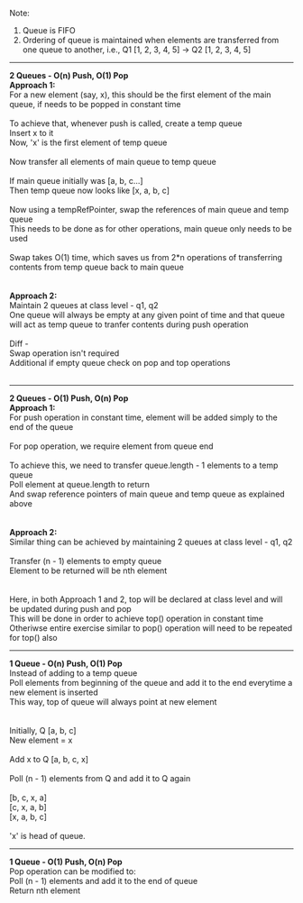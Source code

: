 
Note:
1. Queue is FIFO
2. Ordering of queue is maintained when elements are transferred from one queue to another, i.e.,
   Q1 [1, 2, 3, 4, 5]  ->  Q2 [1, 2, 3, 4, 5]

<hr> 
<b>2 Queues - O(n) Push, O(1) Pop</b>
<br><b>Approach 1:</b>
<br>For a new element (say, x), this should be the first element of the main queue, if needs to be popped in constant time
<br>
<br>To achieve that, whenever push is called, create a temp queue
<br>Insert x to it
<br>Now, 'x' is the first element of temp queue
<br>
<br>Now transfer all elements of main queue to temp queue
<br>
<br>If main queue initially was [a, b, c...]
<br>Then temp queue now looks like [x, a, b, c]
<br>
<br>Now using a tempRefPointer, swap the references of main queue and temp queue
<br>This needs to be done as for other operations, main queue only needs to be used
<br>
<br>Swap takes O(1) time, which saves us from 2*n operations of transferring contents from temp queue back to main queue
<br>
<br>
<br><b>Approach 2:</b>
<br>Maintain 2 queues at class level - q1, q2
<br>One queue will always be empty at any given point of time and that queue will act as temp queue to tranfer contents during push operation
<br>
<br>Diff - 
<br>Swap operation isn't required
<br>Additional if empty queue check on pop and top operations
<br>
<br>
<hr>
<b>2 Queues - O(1) Push, O(n) Pop</b>
<br><b>Approach 1:</b>
<br>For push operation in constant time, element will be added simply to the end of the queue
<br>
<br>For pop operation, we require element from queue end
<br>
<br>To achieve this, we need to transfer queue.length - 1 elements to a temp queue
<br>Poll element at queue.length to return
<br>And swap reference pointers of main queue and temp queue as explained above
<br>
<br>
<br><b>Approach 2:</b>
<br>Similar thing can be achieved by maintaining 2 queues at class level - q1, q2
<br>
<br>Transfer (n - 1) elements to empty queue
<br>Element to be returned will be nth element
<br>
<br>
<br>Here, in both Approach 1 and 2, top will be declared at class level and will be updated during push and pop
<br>This will be done in order to achieve top() operation in constant time
<br>Otheriwse entire exercise similar to pop() operation will need to be repeated for top() also

<hr>
<b>1 Queue - O(n) Push, O(1) Pop</b>
<br>Instead of adding to a temp queue
<br>Poll elements from beginning of the queue and add it to the end everytime a new element is inserted
<br>This way, top of queue will always point at new element
<br>
<br>
<br>Initially, Q [a, b, c]
<br>New element = x
<br>
<br>Add x to Q [a, b, c, x]
<br>
<br>Poll (n - 1) elements from Q and add it to Q again
<br>
<br>[b, c, x, a]
<br>[c, x, a, b]
<br>[x, a, b, c]
<br>
<br>'x' is head of queue.

<hr>
<b>1 Queue - O(1) Push, O(n) Pop</b>
<br>Pop operation can be modified to:
<br>Poll (n - 1) elements and add it to the end of queue
<br>Return nth element
